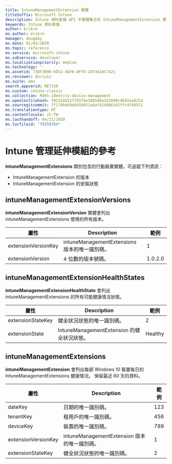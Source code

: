 ```yaml
---
title: IntuneManagementExtension 實體
titleSuffix: Microsoft Intune
description: Intune 資料倉儲 API 中實體集合的 IntuneManagementExtension 實體類別參考主題。
keywords: Intune 資料倉儲
author: Erikre
ms.author: erikre
manager: dougeby
ms.date: 01/03/2020
ms.topic: reference
ms.service: microsoft-intune
ms.subservice: developer
ms.localizationpriority: medium
ms.technology: ''
ms.assetid: 73DF3B90-6D52-4EF6-AFFD-1873A18C7421
ms.reviewer: dariusz
ms.suite: ems
search.appverid: MET150
ms.custom: intune-classic
ms.collection: M365-identity-device-management
ms.openlocfilehash: f8152eb12779376e1885d0a2b2898cd602aa825d
ms.sourcegitcommit: 7f17d6eb9dd41b031a6af4148863d2ffc4f49551
ms.translationtype: HT
ms.contentlocale: zh-TW
ms.lasthandoff: 04/21/2020
ms.locfileid: "79359764"
---
```

# <a name="reference-for-intune-management-extensions"></a>Intune 管理延伸模組的參考

**intuneManagementExtensions** 類別包含的行動裝置實體，可追蹤下列資訊：

- IntuneManagementExtension 的版本
- IntuneManagementExtension 的安裝狀態

## <a name="intunemanagementextensionversions"></a>intuneManagementExtensionVersions

**intuneManagementExtensionVersion** 實體會列出 intuneManagementExtensions 使用的所有版本。

| 屬性  | Description | 範例 |
|---------|------------|--------|
| extensionVersionKey |intuneManagementExtensions 版本的唯一識別碼。 | 1 |
| extensionVersion |4 位數的版本號碼。 |1.0.2.0 |

## <a name="intunemanagementextensionhealthstates"></a>intuneManagementExtensionHealthStates

**intuneManagementExtensionHealthState** 會列出 intuneManagementExtensions 的所有可能健康情況狀態。

| 屬性  | Description | 範例 |
|---------|------------|--------|
| extensionStateKey |健全狀況狀態的唯一識別碼。 | 2 |
| extensionState |IntuneManagementExtension 的健全狀況狀態。 | Healthy |

## <a name="intunemanagementextensions"></a>intuneManagementExtensions

**intuneManagementExtension** 會列出每部 Windows 10 裝置每日的 IntuneManagementExtensions 健康情況。
保留最近 60 天的資料。 


|      屬性       |                         Description                         | 範例 |
|---------------------|-------------------------------------------------------------|---------|
|       dateKey       |               日期的唯一識別碼。                |   123   |
|      tenantKey      |              租用戶的唯一識別碼。               |   456   |
|      deviceKey      |              裝置的唯一識別碼。               |   789   |
| extensionVersionKey | intuneManagementExtension 版本的唯一識別碼。 |    1    |
|  extensionStateKey  |             健全狀況狀態的唯一識別碼。              |    2    |

